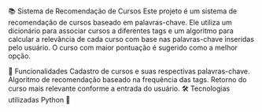 📚 Sistema de Recomendação de Cursos
Este projeto é um sistema de recomendação de cursos baseado em palavras-chave. Ele utiliza um dicionário para associar cursos a diferentes tags e um algoritmo para calcular a relevância de cada curso com base nas palavras-chave inseridas pelo usuário. O curso com maior pontuação é sugerido como a melhor opção.

🚀 Funcionalidades
Cadastro de cursos e suas respectivas palavras-chave.
Algoritmo de recomendação baseado na frequência das tags.
Retorno do curso mais relevante conforme a entrada do usuário.
🛠️ Tecnologias utilizadas
Python 🐍
